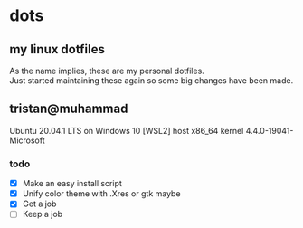 # dots
## my linux dotfiles

As the name implies, these are my personal dotfiles.\
Just started maintaining these again so some big changes have been made.

tristan@muhammad
--------------
Ubuntu 20.04.1 LTS on Windows 10 [WSL2]
host x86_64
kernel 4.4.0-19041-Microsoft

### todo

- [x] Make an easy install script
- [x] Unify color theme with .Xres or gtk maybe
- [x] Get a job
- [ ] Keep a job
